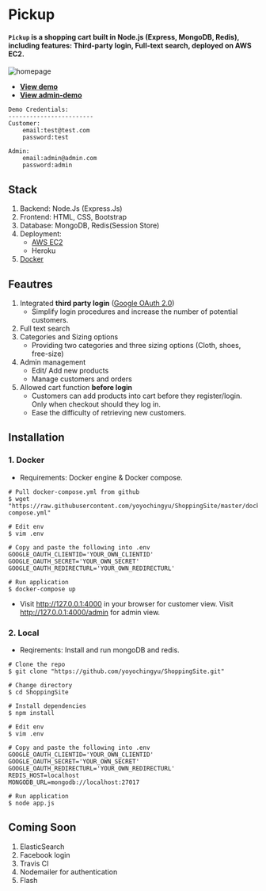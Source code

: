 # Pickup
#### `Pickup` is a shopping cart built in Node.js (Express, MongoDB, Redis), including features: Third-party login, Full-text search, deployed on AWS EC2.
![homepage](https://i.imgur.com/QwC6ecF.jpg)
-  [**View demo**](http://ec2-3-136-24-168.us-east-2.compute.amazonaws.com:4000/)
-  [**View admin-demo**](http://ec2-3-136-24-168.us-east-2.compute.amazonaws.com:4000/admin)
```
Demo Credentials:
------------------------
Customer:
    email:test@test.com
    password:test

Admin:
    email:admin@admin.com
    password:admin
```


## Stack
1. Backend: Node.Js (Express.Js)
2. Frontend: HTML, CSS, Bootstrap
3. Database: MongoDB, Redis(Session Store)
4. Deployment: 
   * [AWS EC2](http://ec2-3-136-24-168.us-east-2.compute.amazonaws.com:4000/)
   * Heroku
5. [Docker](https://hub.docker.com/layers/yoyochingyu/shoppingsite_web/version1/images/sha256-b6e2aca404a231c6c330c24f1ea8deff96d59b27feb2d29cdb945a28d4d2de91?context=repo)

## Feautres
1. Integrated **third party login** ([Google OAuth 2.0](https://developers.google.com/identity/protocols/oauth2))
   * Simplify login procedures and increase the number of potential customers.
2. Full text search
3. Categories and Sizing options
   * Providing two categories and three sizing options (Cloth, shoes, free-size)
5. Admin management
   * Edit/ Add new products
   * Manage customers and orders 
6. Allowed cart function **before login**
   * Customers can add products into cart before they register/login. 
Only when checkout should they log in.
   * Ease the difficulty of retrieving new customers.

## Installation
### 1. Docker
- Requirements: Docker engine & Docker compose.
```bash=
# Pull docker-compose.yml from github
$ wget "https://raw.githubusercontent.com/yoyochingyu/ShoppingSite/master/docker-compose.yml"

# Edit env
$ vim .env

# Copy and paste the following into .env
GOOGLE_OAUTH_CLIENTID='YOUR_OWN_CLIENTID'
GOOGLE_OAUTH_SECRET='YOUR_OWN_SECRET'
GOOGLE_OAUTH_REDIRECTURL='YOUR_OWN_REDIRECTURL'

# Run application
$ docker-compose up
```
- Visit http://127.0.0.1:4000 in your browser for customer view.
Visit http://127.0.0.1:4000/admin for admin view.
### 2. Local
- Reqirements: Install and run mongoDB and redis.
```bash=
# Clone the repo
$ git clone "https://github.com/yoyochingyu/ShoppingSite.git"

# Change directory
$ cd ShoppingSite

# Install dependencies
$ npm install

# Edit env
$ vim .env

# Copy and paste the following into .env
GOOGLE_OAUTH_CLIENTID='YOUR_OWN_CLIENTID'
GOOGLE_OAUTH_SECRET='YOUR_OWN_SECRET'
GOOGLE_OAUTH_REDIRECTURL='YOUR_OWN_REDIRECTURL'
REDIS_HOST=localhost
MONGODB_URL=mongodb://localhost:27017

# Run application
$ node app.js
```


## Coming Soon
1. ElasticSearch
2. Facebook login
3. Travis CI
4. Nodemailer for authentication
5. Flash

